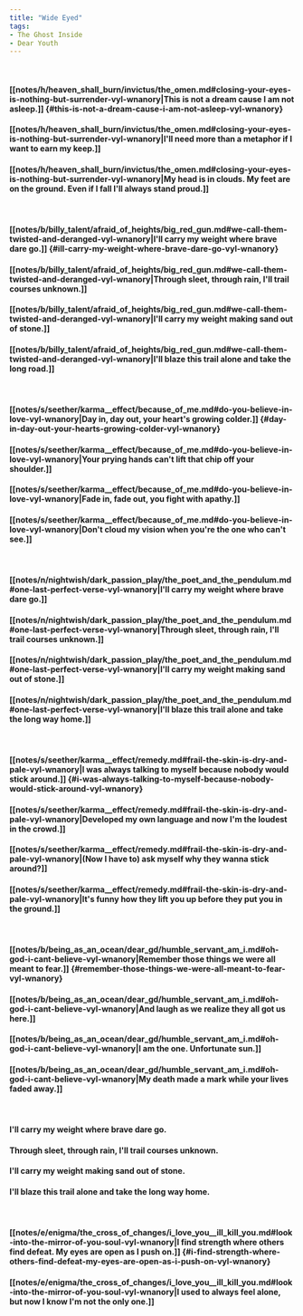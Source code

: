 ```yaml
---
title: "Wide Eyed"
tags:
- The Ghost Inside
- Dear Youth
---
```

&nbsp;
#### [[notes/h/heaven_shall_burn/invictus/the_omen.md#closing-your-eyes-is-nothing-but-surrender-vyl-wnanory|This is not a dream cause I am not asleep.]] {#this-is-not-a-dream-cause-i-am-not-asleep-vyl-wnanory}
#### [[notes/h/heaven_shall_burn/invictus/the_omen.md#closing-your-eyes-is-nothing-but-surrender-vyl-wnanory|I'll need more than a metaphor if I want to earn my keep.]]
#### [[notes/h/heaven_shall_burn/invictus/the_omen.md#closing-your-eyes-is-nothing-but-surrender-vyl-wnanory|My head is in clouds. My feet are on the ground. Even if I fall I'll always stand proud.]]
&nbsp;
#### [[notes/b/billy_talent/afraid_of_heights/big_red_gun.md#we-call-them-twisted-and-deranged-vyl-wnanory|I'll carry my weight where brave dare go.]] {#ill-carry-my-weight-where-brave-dare-go-vyl-wnanory}
#### [[notes/b/billy_talent/afraid_of_heights/big_red_gun.md#we-call-them-twisted-and-deranged-vyl-wnanory|Through sleet, through rain, I'll trail courses unknown.]]
#### [[notes/b/billy_talent/afraid_of_heights/big_red_gun.md#we-call-them-twisted-and-deranged-vyl-wnanory|I'll carry my weight making sand out of stone.]]
#### [[notes/b/billy_talent/afraid_of_heights/big_red_gun.md#we-call-them-twisted-and-deranged-vyl-wnanory|I'll blaze this trail alone and take the long road.]]
&nbsp;
#### [[notes/s/seether/karma__effect/because_of_me.md#do-you-believe-in-love-vyl-wnanory|Day in, day out, your heart's growing colder.]] {#day-in-day-out-your-hearts-growing-colder-vyl-wnanory}
#### [[notes/s/seether/karma__effect/because_of_me.md#do-you-believe-in-love-vyl-wnanory|Your prying hands can't lift that chip off your shoulder.]]
#### [[notes/s/seether/karma__effect/because_of_me.md#do-you-believe-in-love-vyl-wnanory|Fade in, fade out, you fight with apathy.]]
#### [[notes/s/seether/karma__effect/because_of_me.md#do-you-believe-in-love-vyl-wnanory|Don't cloud my vision when you're the one who can't see.]]
&nbsp;
#### [[notes/n/nightwish/dark_passion_play/the_poet_and_the_pendulum.md#one-last-perfect-verse-vyl-wnanory|I'll carry my weight where brave dare go.]]
#### [[notes/n/nightwish/dark_passion_play/the_poet_and_the_pendulum.md#one-last-perfect-verse-vyl-wnanory|Through sleet, through rain, I'll trail courses unknown.]]
#### [[notes/n/nightwish/dark_passion_play/the_poet_and_the_pendulum.md#one-last-perfect-verse-vyl-wnanory|I'll carry my weight making sand out of stone.]]
#### [[notes/n/nightwish/dark_passion_play/the_poet_and_the_pendulum.md#one-last-perfect-verse-vyl-wnanory|I'll blaze this trail alone and take the long way home.]]
&nbsp;
#### [[notes/s/seether/karma__effect/remedy.md#frail-the-skin-is-dry-and-pale-vyl-wnanory|I was always talking to myself because nobody would stick around.]] {#i-was-always-talking-to-myself-because-nobody-would-stick-around-vyl-wnanory}
#### [[notes/s/seether/karma__effect/remedy.md#frail-the-skin-is-dry-and-pale-vyl-wnanory|Developed my own language and now I'm the loudest in the crowd.]]
#### [[notes/s/seether/karma__effect/remedy.md#frail-the-skin-is-dry-and-pale-vyl-wnanory|(Now I have to) ask myself why they wanna stick around?]]
#### [[notes/s/seether/karma__effect/remedy.md#frail-the-skin-is-dry-and-pale-vyl-wnanory|It's funny how they lift you up before they put you in the ground.]]
&nbsp;
#### [[notes/b/being_as_an_ocean/dear_gd/humble_servant_am_i.md#oh-god-i-cant-believe-vyl-wnanory|Remember those things we were all meant to fear.]] {#remember-those-things-we-were-all-meant-to-fear-vyl-wnanory}
#### [[notes/b/being_as_an_ocean/dear_gd/humble_servant_am_i.md#oh-god-i-cant-believe-vyl-wnanory|And laugh as we realize they all got us here.]]
#### [[notes/b/being_as_an_ocean/dear_gd/humble_servant_am_i.md#oh-god-i-cant-believe-vyl-wnanory|I am the one. Unfortunate sun.]]
#### [[notes/b/being_as_an_ocean/dear_gd/humble_servant_am_i.md#oh-god-i-cant-believe-vyl-wnanory|My death made a mark while your lives faded away.]]
&nbsp;
#### I'll carry my weight where brave dare go.
#### Through sleet, through rain, I'll trail courses unknown.
#### I'll carry my weight making sand out of stone.
#### I'll blaze this trail alone and take the long way home.
&nbsp;
#### [[notes/e/enigma/the_cross_of_changes/i_love_you__ill_kill_you.md#look-into-the-mirror-of-you-soul-vyl-wnanory|I find strength where others find defeat. My eyes are open as I push on.]] {#i-find-strength-where-others-find-defeat-my-eyes-are-open-as-i-push-on-vyl-wnanory}
#### [[notes/e/enigma/the_cross_of_changes/i_love_you__ill_kill_you.md#look-into-the-mirror-of-you-soul-vyl-wnanory|I used to always feel alone, but now I know I'm not the only one.]]
